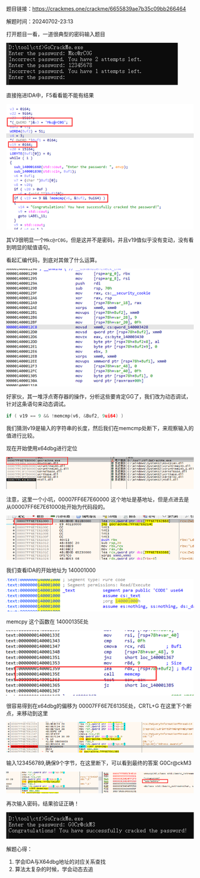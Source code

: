 题目链接：<https://crackmes.one/crackme/6655839ae7b35c09bb266464>

解题时间：20240702-23:13

打开题目一看，一道很典型的密码输入题目

![](01.png)

直接拖进IDA中，F5看看能不能有结果

![](02.png)

其V3很明显一个`Mkc@rC0G`，但是这并不是密码，并且v19值似乎没有变动，没有看到明显的赋值语句。

看起汇编代码，到底对其做了什么运算。

![](03.png)

好家伙，其一堆浮点寄存器的操作，分析这些要肯定GG了，我们改为动态调试，针对这条语句来动态调试。

```c
if ( v19 == 9 && !memcmp(v6, &Buf2, 9ui64) )
```

我们猜测v19是输入的字符串的长度，然后我们在memcmp处断下，来观察输入的值进行比较。

现在开始使用x64dbg进行定位

![](04.png)

注意，这里一个小坑，00007FF6E7E60000 这个地址是基地址，但是点进去是从00007FF6E7E61000处开始为代码段的。

![](05.png)

我们查看IDA的开始地址为 140001000

![](06.png)

memcpy 这个函数在 14000135E处

![](07.png)

很容易得到在x64dbg的偏移为 00007FF6E7E6135E处，CRTL+G 在这里下个断点，来移动到这里

![](08.png)

输入123456789,确保9个字节，在这里断下，可以看到最终的答案 G0Cr@ckM3

![](10.png)

再次输入密码，结果验证正确！

![](11.png)

解题心得：
1. 学会IDA与X64dbg地址的对应关系查找
2. 算法太复杂的时候，学会动态去追

